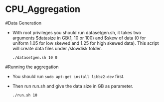 # CPU_Aggregation


#Data Generation
- With root privileges you should run datasetgen.sh, it takes two arguments $datasize in GB(1, 10 or 100) and $skew of data (0 for uniform 1.05 for low skewed and 1.25 for high skewed data). This script will create data files under /slowdisk folder.
    
    ```./datasetgen.sh 10 0```

#Running the aggregation
- You should run `sudo apt-get install libbz2-dev` first.
- Then run run.sh and give the data size in GB as parameter.
   
   ```./run.sh 10```
